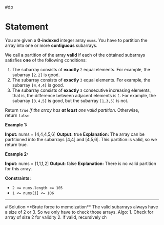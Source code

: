 #dp 
# Statement
You are given a **0-indexed** integer array `nums`. You have to partition the array into one or more **contiguous** subarrays.

We call a partition of the array **valid** if each of the obtained subarrays satisfies **one** of the following conditions:

1.  The subarray consists of **exactly** `2` equal elements. For example, the subarray `[2,2]` is good.
2.  The subarray consists of **exactly** `3` equal elements. For example, the subarray `[4,4,4]` is good.
3.  The subarray consists of **exactly** `3` consecutive increasing elements, that is, the difference between adjacent elements is `1`. For example, the subarray `[3,4,5]` is good, but the subarray `[1,3,5]` is not.

Return `true` _if the array has **at least** one valid partition_. Otherwise, return `false`

**Example 1:**

**Input:** nums = [4,4,4,5,6]
**Output:** true
**Explanation:** The array can be partitioned into the subarrays [4,4] and [4,5,6].
This partition is valid, so we return true.

**Example 2:**

**Input:** nums = [1,1,1,2]
**Output:** false
**Explanation:** There is no valid partition for this array.

**Constraints:**

-   `2 <= nums.length <= 105`
-   `1 <= nums[i] <= 106`
<hr/>
# Solution
**Brute force to memoization**
The valid subarrays always have a size of 2 or 3. So we only have to check those arrays.
Algo:
1. Check for array of size 2 for validity
2. If valid, recursively ch